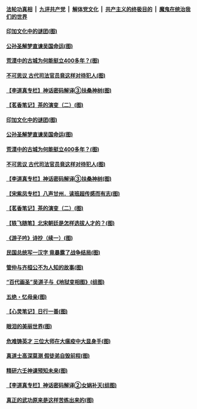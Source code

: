 ####  [法轮功真相](../../../../basic/blob/master/README.md?t=05121201) &nbsp;|&nbsp; [九评共产党](../../../../9ping.md/blob/master/README.md?t=05121201) &nbsp;|&nbsp; [解体党文化](../../../../jtdwh.md/blob/master/README.md?t=05121201)  &nbsp;|&nbsp; [共产主义的终极目的](../../../../gczydzjmd.md/blob/master/README.md?t=05121201) &nbsp;|&nbsp; [魔鬼在统治我们的世界](../../../../mgztzwmdsj.md/blob/master/README.md?t=05121201) 

#### [印加文化中的谜团(图)](../pages/p7/932882.md?t=05121201) 

#### [公孙圣解梦直谏吴国命运(图)](../pages/p7/932739.md?t=05121201) 

#### [荒漠中的古城为何能挺立400多年？(图)](../pages/p7/932877.md?t=05121201) 

#### [不可思议 古代司法官员竟这样对待犯人(图)](../pages/p7/932781.md?t=05121201) 

#### [【李道真专栏】神话密码解译③扶桑神树(图)](../pages/p7/932735.md?t=05121201) 

#### [【茗香笔记】茶的演变（二）(图)](../pages/p7/932565.md?t=05121201) 

#### [印加文化中的谜团(图)](../pages/p7/932882.md?t=05121201) 

#### [公孙圣解梦直谏吴国命运(图)](../pages/p7/932739.md?t=05121201) 

#### [荒漠中的古城为何能挺立400多年？(图)](../pages/p7/932877.md?t=05121201) 

#### [不可思议 古代司法官员竟这样对待犯人(图)](../pages/p7/932781.md?t=05121201) 

#### [【李道真专栏】神话密码解译③扶桑神树(图)](../pages/p7/932735.md?t=05121201) 

#### [【宋紫凤专栏】八声甘州．读班超传感而有志(图)](../pages/p7/932642.md?t=05121201) 

#### [【茗香笔记】茶的演变（二）(图)](../pages/p7/932565.md?t=05121201) 

#### [【轶飞随笔】北宋朝廷是怎样选拔人才的？(图)](../pages/p7/932155.md?t=05121201) 

#### [《游子吟》诗抄（续一）(图)](../pages/p7/932524.md?t=05121201) 

#### [民国总统写一汉字 竟暴露了战争结局(图)](../pages/p7/932590.md?t=05121201) 

#### [管仲与齐桓公不为人知的故事(图)](../pages/p7/932513.md?t=05121201) 

#### [“百代画圣”吴道子与《地狱变相图》(组图)](../pages/p7/931511.md?t=05121201) 

#### [五绝・忆母亲(图)](../pages/p7/932641.md?t=05121201) 

#### [【心灵笔记】日行一善(图)](../pages/p7/932383.md?t=05121201) 

#### [眼泪的美丽世界(图)](../pages/p7/932172.md?t=05121201) 

#### [危难铸英才 三位大师在大瘟疫中大显身手(图)](../pages/p7/932385.md?t=05121201) 

#### [真道士高深莫测 假徒弟自毁前程(图)](../pages/p7/932140.md?t=05121201) 

#### [精研六壬神课预知未来(图)](../pages/p7/932170.md?t=05121201) 

#### [【李道真专栏】神话密码解译②女娲补天(组图)](../pages/p7/931860.md?t=05121201) 

#### [真正的武功原来是这样苦练出来的(图)](../pages/p7/932304.md?t=05121201) 

